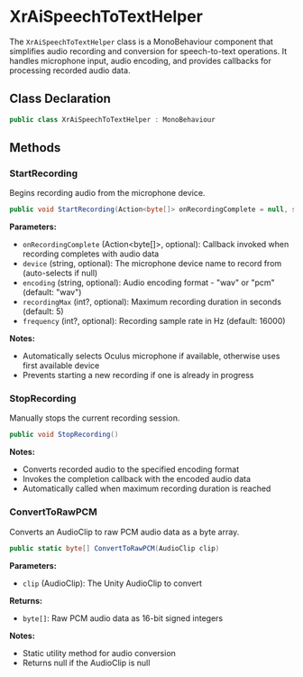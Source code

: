 # XrAiSpeechToTextHelper

The `XrAiSpeechToTextHelper` class is a MonoBehaviour component that simplifies audio recording and conversion for speech-to-text operations. It handles microphone input, audio encoding, and provides callbacks for processing recorded audio data.

## Class Declaration

```csharp
public class XrAiSpeechToTextHelper : MonoBehaviour
```

## Methods

### StartRecording

Begins recording audio from the microphone device.

```csharp
public void StartRecording(Action<byte[]> onRecordingComplete = null, string device = null, string encoding = null, int? recordingMax = null, int? frequency = null)
```

**Parameters:**
- `onRecordingComplete` (Action<byte[]>, optional): Callback invoked when recording completes with audio data
- `device` (string, optional): The microphone device name to record from (auto-selects if null)
- `encoding` (string, optional): Audio encoding format - "wav" or "pcm" (default: "wav")
- `recordingMax` (int?, optional): Maximum recording duration in seconds (default: 5)
- `frequency` (int?, optional): Recording sample rate in Hz (default: 16000)

**Notes:**
- Automatically selects Oculus microphone if available, otherwise uses first available device
- Prevents starting a new recording if one is already in progress

### StopRecording

Manually stops the current recording session.

```csharp
public void StopRecording()
```

**Notes:**
- Converts recorded audio to the specified encoding format
- Invokes the completion callback with the encoded audio data
- Automatically called when maximum recording duration is reached

### ConvertToRawPCM

Converts an AudioClip to raw PCM audio data as a byte array.

```csharp
public static byte[] ConvertToRawPCM(AudioClip clip)
```

**Parameters:**
- `clip` (AudioClip): The Unity AudioClip to convert

**Returns:**
- `byte[]`: Raw PCM audio data as 16-bit signed integers

**Notes:**
- Static utility method for audio conversion
- Returns null if the AudioClip is null
